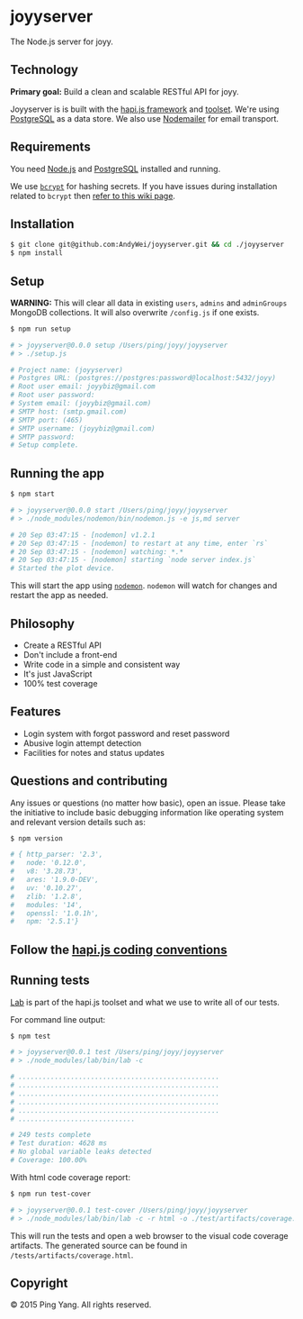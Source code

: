 # joyyserver

The Node.js server for joyy.

## Technology

__Primary goal:__ Build a clean and scalable RESTful API for joyy.

Joyyserver is is built with the [hapi.js framework](https://github.com/hapijs/hapi) and
[toolset](https://github.com/hapijs). We're using
[PostgreSQL](https://www.postgresql.org/) as a data store. We
also use [Nodemailer](https://github.com/andris9/Nodemailer) for email
transport.

## Requirements

You need [Node.js](http://nodejs.org/download/) and
[PostgreSQL](https://www.postgresql.org/) installed and running.

We use [`bcrypt`](https://github.com/ncb000gt/node.bcrypt.js) for hashing
secrets. If you have issues during installation related to `bcrypt` then [refer
to this wiki
page](https://github.com/jedireza/frame/wiki/bcrypt-Installation-Trouble).


## Installation

```bash
$ git clone git@github.com:AndyWei/joyyserver.git && cd ./joyyserver
$ npm install
```


## Setup

__WARNING:__ This will clear all data in existing `users`, `admins` and
`adminGroups` MongoDB collections. It will also overwrite `/config.js` if one
exists.

```bash
$ npm run setup

# > joyyserver@0.0.0 setup /Users/ping/joyy/joyyserver
# > ./setup.js

# Project name: (joyyserver)
# Postgres URL: (postgres://postgres:password@localhost:5432/joyy)
# Root user email: joyybiz@gmail.com
# Root user password:
# System email: (joyybiz@gmail.com)
# SMTP host: (smtp.gmail.com)
# SMTP port: (465)
# SMTP username: (joyybiz@gmail.com)
# SMTP password:
# Setup complete.
```


## Running the app

```bash
$ npm start

# > joyyserver@0.0.0 start /Users/ping/joyy/joyyserver
# > ./node_modules/nodemon/bin/nodemon.js -e js,md server

# 20 Sep 03:47:15 - [nodemon] v1.2.1
# 20 Sep 03:47:15 - [nodemon] to restart at any time, enter `rs`
# 20 Sep 03:47:15 - [nodemon] watching: *.*
# 20 Sep 03:47:15 - [nodemon] starting `node server index.js`
# Started the plot device.
```

This will start the app using [`nodemon`](https://github.com/remy/nodemon).
`nodemon` will watch for changes and restart the app as needed.


## Philosophy

 - Create a RESTful API
 - Don't include a front-end
 - Write code in a simple and consistent way
 - It's just JavaScript
 - 100% test coverage


## Features

 - Login system with forgot password and reset password
 - Abusive login attempt detection
 - Facilities for notes and status updates

## Questions and contributing

Any issues or questions (no matter how basic), open an issue. Please take the
initiative to include basic debugging information like operating system
and relevant version details such as:

```bash
$ npm version

# { http_parser: '2.3',
#   node: '0.12.0',
#   v8: '3.28.73',
#   ares: '1.9.0-DEV',
#   uv: '0.10.27',
#   zlib: '1.2.8',
#   modules: '14',
#   openssl: '1.0.1h',
#   npm: '2.5.1'}
```


## Follow the [hapi.js coding conventions](http://hapijs.com/styleguide)



## Running tests

[Lab](https://github.com/hapijs/lab) is part of the hapi.js toolset and what we
use to write all of our tests.

For command line output:

```bash
$ npm test

# > joyyserver@0.0.1 test /Users/ping/joyy/joyyserver
# > ./node_modules/lab/bin/lab -c

# ..................................................
# ..................................................
# ..................................................
# ..................................................
# ..................................................
# .............................

# 249 tests complete
# Test duration: 4628 ms
# No global variable leaks detected
# Coverage: 100.00%
```

With html code coverage report:

```bash
$ npm run test-cover

# > joyyserver@0.0.1 test-cover /Users/ping/joyy/joyyserver
# > ./node_modules/lab/bin/lab -c -r html -o ./test/artifacts/coverage.html && open ./test/artifacts/coverage.html
```

This will run the tests and open a web browser to the visual code coverage
artifacts. The generated source can be found in `/tests/artifacts/coverage.html`.


## Copyright

© 2015 Ping Yang. All rights reserved.
